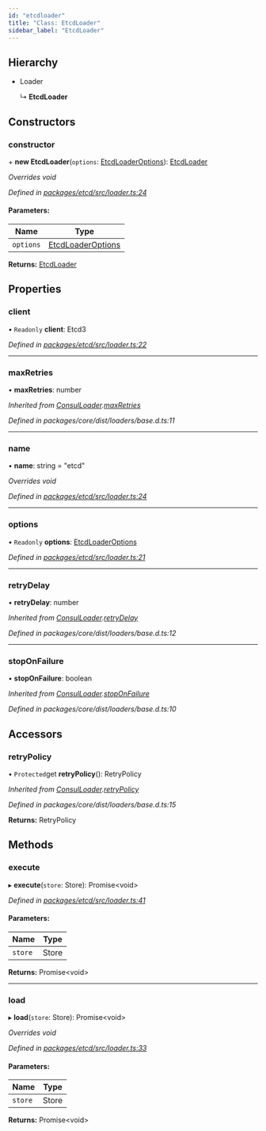 ```yaml
---
id: "etcdloader"
title: "Class: EtcdLoader"
sidebar_label: "EtcdLoader"
---
```


## Hierarchy

- Loader

  ↳ **EtcdLoader**

## Constructors

### constructor

\+ **new EtcdLoader**(`options`: [EtcdLoaderOptions](../interfaces/etcdloaderoptions.md)): [EtcdLoader](etcdloader.md)

_Overrides void_

_Defined in [packages/etcd/src/loader.ts:24](https://github.com/willsoto/node-konfig/blob/60bd8de/packages/etcd/src/loader.ts#L24)_

#### Parameters:

| Name      | Type                                                    |
| --------- | ------------------------------------------------------- |
| `options` | [EtcdLoaderOptions](../interfaces/etcdloaderoptions.md) |

**Returns:** [EtcdLoader](etcdloader.md)

## Properties

### client

• `Readonly` **client**: Etcd3

_Defined in [packages/etcd/src/loader.ts:22](https://github.com/willsoto/node-konfig/blob/60bd8de/packages/etcd/src/loader.ts#L22)_

---

### maxRetries

• **maxRetries**: number

_Inherited from [ConsulLoader](consulloader.md).[maxRetries](consulloader.md#maxretries)_

_Defined in packages/core/dist/loaders/base.d.ts:11_

---

### name

• **name**: string = "etcd"

_Overrides void_

_Defined in [packages/etcd/src/loader.ts:24](https://github.com/willsoto/node-konfig/blob/60bd8de/packages/etcd/src/loader.ts#L24)_

---

### options

• `Readonly` **options**: [EtcdLoaderOptions](../interfaces/etcdloaderoptions.md)

_Defined in [packages/etcd/src/loader.ts:21](https://github.com/willsoto/node-konfig/blob/60bd8de/packages/etcd/src/loader.ts#L21)_

---

### retryDelay

• **retryDelay**: number

_Inherited from [ConsulLoader](consulloader.md).[retryDelay](consulloader.md#retrydelay)_

_Defined in packages/core/dist/loaders/base.d.ts:12_

---

### stopOnFailure

• **stopOnFailure**: boolean

_Inherited from [ConsulLoader](consulloader.md).[stopOnFailure](consulloader.md#stoponfailure)_

_Defined in packages/core/dist/loaders/base.d.ts:10_

## Accessors

### retryPolicy

• `Protected`get **retryPolicy**(): RetryPolicy

_Inherited from [ConsulLoader](consulloader.md).[retryPolicy](consulloader.md#retrypolicy)_

_Defined in packages/core/dist/loaders/base.d.ts:15_

**Returns:** RetryPolicy

## Methods

### execute

▸ **execute**(`store`: Store): Promise&#60;void>

_Defined in [packages/etcd/src/loader.ts:41](https://github.com/willsoto/node-konfig/blob/60bd8de/packages/etcd/src/loader.ts#L41)_

#### Parameters:

| Name    | Type  |
| ------- | ----- |
| `store` | Store |

**Returns:** Promise&#60;void>

---

### load

▸ **load**(`store`: Store): Promise&#60;void>

_Overrides void_

_Defined in [packages/etcd/src/loader.ts:33](https://github.com/willsoto/node-konfig/blob/60bd8de/packages/etcd/src/loader.ts#L33)_

#### Parameters:

| Name    | Type  |
| ------- | ----- |
| `store` | Store |

**Returns:** Promise&#60;void>

